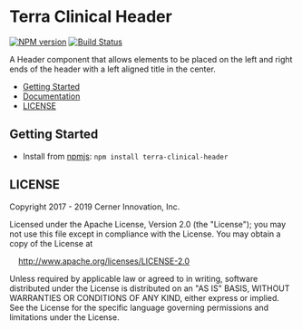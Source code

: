 # Terra Clinical Header


[![NPM version](https://badgen.net/npm/v/terra-clinical-header)](https://www.npmjs.org/package/terra-clinical-header)
[![Build Status](https://badgen.net/travis/cerner/terra-clinical)](https://travis-ci.com/cerner/terra-clinical)

A Header component that allows elements to be placed on the left and right ends of the header with a left aligned title in the center.

- [Getting Started](#getting-started)
- [Documentation](https://github.com/cerner/terra-clinical/tree/master/packages/terra-clinical-header/docs)
- [LICENSE](#license)

## Getting Started

- Install from [npmjs](https://www.npmjs.com): `npm install terra-clinical-header`

## LICENSE

Copyright 2017 - 2019 Cerner Innovation, Inc.

Licensed under the Apache License, Version 2.0 (the "License"); you may not use this file except in compliance with the License. You may obtain a copy of the License at

&nbsp;&nbsp;&nbsp;&nbsp;http://www.apache.org/licenses/LICENSE-2.0

Unless required by applicable law or agreed to in writing, software distributed under the License is distributed on an "AS IS" BASIS, WITHOUT WARRANTIES OR CONDITIONS OF ANY KIND, either express or implied. See the License for the specific language governing permissions and limitations under the License.
